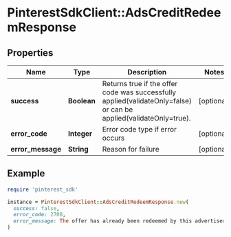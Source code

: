 # PinterestSdkClient::AdsCreditRedeemResponse

## Properties

| Name | Type | Description | Notes |
| ---- | ---- | ----------- | ----- |
| **success** | **Boolean** | Returns true if the offer code was successfully applied(validateOnly&#x3D;false) or can be applied(validateOnly&#x3D;true). | [optional] |
| **error_code** | **Integer** | Error code type if error occurs | [optional] |
| **error_message** | **String** | Reason for failure | [optional] |

## Example

```ruby
require 'pinterest_sdk'

instance = PinterestSdkClient::AdsCreditRedeemResponse.new(
  success: false,
  error_code: 2708,
  error_message: The offer has already been redeemed by this advertiser
)
```

